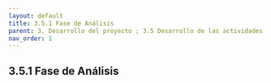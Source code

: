 ```yaml
---
layout: default
title: 3.5.1 Fase de Análisis
parent: 3. Desarrollo del proyecto ; 3.5 Desarrollo de las actividades
nav_order: 1
---
```


## 3.5.1 Fase de Análisis
